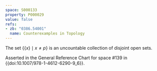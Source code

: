 ```yaml
---
space: S000133
property: P000029
value: false
refs:
- zb: "0386.54001"
  name: Counterexamples in Topology
---
```


The set $\{\{x\}\mid x\ne p\}$ is an uncountable collection of disjoint open sets.

Asserted in the General Reference Chart for space #139 in
{{doi:10.1007/978-1-4612-6290-9_6}}.
